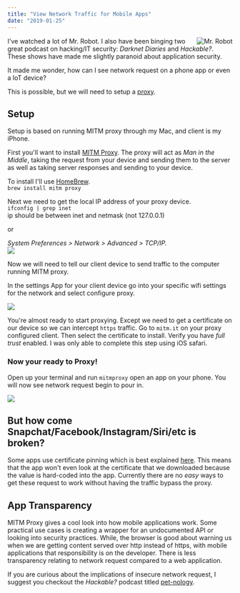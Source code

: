 ```yaml
---
title: "View Network Traffic for Mobile Apps"
date: "2019-01-25"
---
```

<a href="https://knowyourmeme.com/memes/hackerman">
<img style="float: right;padding-left:10px;"
src="https://s3.amazonaws.com/roush-image/hackermanx200.jpg" alt="Mr. Robot">
</a>

I've watched a lot of Mr. Robot. I also have been binging two great podcast on hacking/IT security: *Darknet Diaries* and *Hackable?*. These shows have made me slightly paranoid about application security. 


It made me wonder, how can I see network request on a phone app or even a IoT device?

This is possible, but we will need to setup a [proxy](https://en.wikipedia.org/wiki/Proxy_server).



## Setup 
Setup is based on running MITM proxy through my Mac, and client is my iPhone.


First you'll want to install [MITM Proxy](https://mitmproxy.org/). The proxy will act as *Man in the Middle*, taking the request from your device and sending them to the server as well as taking server responses and sending to your device.

To install I'll use [HomeBrew](https://brew.sh/).  
`brew install mitm proxy`

Next we need to get the local IP address of your proxy device.  
`ifconfig | grep inet`  
ip should be between inet and netmask (not 127.0.0.1)  

or 

 *System Preferences > Network > Advanced > TCP/IP.*  
![](https://s3.amazonaws.com/roush-image/ipaddressmacx645.jpg)

Now we will need to tell our client device to send traffic to the computer running MITM proxy. 

In the settings App for your client device go into your specific wifi settings for the network and select configure proxy.

![](https://s3.amazonaws.com/roush-image/iphone-config-proxyx400.jpg)

You're almost ready to start proxying. Except we need to get a certificate on our device so we can intercept `https` traffic. Go to `mitm.it` on your proxy configured client. Then select the certificate to install. Verify you have *full trust* enabled. I was only able to complete this step using iOS safari.

### Now your ready to Proxy!

Open up your terminal and run `mitmproxy` open an app on your phone. You will now see network request begin to pour in.

![](https://s3.amazonaws.com/roush-image/mitm-proxy-terminalx450.jpg)

## But how come Snapchat/Facebook/Instagram/Siri/etc is broken?

Some apps use certificate pinning which is best explained [here](https://infinum.co/the-capsized-eight/securing-mobile-banking-on-android-with-ssl-certificate-pinning). This means that the app won't even look at the certificate that we downloaded because the value is hard-coded into the app. Currently there are no *easy* ways to get these request to work without having the traffic bypass the proxy.

## App Transparency

MITM Proxy gives a cool look into how mobile applications work. Some practical use cases is creating a wrapper for an undocumented API or looking into security practices. While, the browser is good about warning us when we are getting content served over http instead of https, with mobile applications that responsibility is on the developer. There is less transparency relating to network request compared to a web application.

If you are curious about the implications of insecure network request, I suggest you checkout the *Hackable?* podcast titled [pet-nology](https://hackablepodcast.com/episodes/pet-nology). 